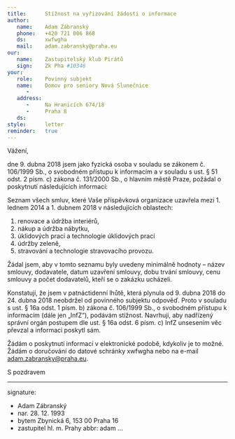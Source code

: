 ```yaml
---
title:      Stížnost na vyřizování žádosti o informace
author:
   name:    Adam Zábranský
   phone:   +420 721 006 868
   ds:      xwfwgha
   mail:    adam.zabransky@praha.eu
our:
   name:    Zastupitelský klub Pirátů
   sign:    Zk Pha #10346
your:
   role:    Povinný subjekt
   name:    Domov pro seniory Nová Slunečnice
      -     
   address:
      -     Na Hranicích 674/18
      -     Praha 8
   ds:      
style:      letter
reminder:   true
---
```


Vážení,

dne 9. dubna 2018 jsem jako fyzická osoba v souladu se zákonem č. 106/1999 Sb., o svobodném přístupu k informacím a v souladu s ust. § 51 odst. 2 písm. c) zákona č. 131/2000 Sb., o hlavním městě Praze, požádal o poskytnutí následujících informací: 

Seznam všech smluv, které Vaše příspěvková organizace uzavřela mezi 1. lednem 2014 a 1. dubnem 2018 v následujících oblastech:

1. renovace a údržba interiérů,
2. nákup a údržba nábytku,
3. úklidových prací a technologie úklidových prací
4. údržby zeleně,
5. stravování a technologie stravovacího provozu.

Žádal jsem, aby v tomto seznamu byly uvedeny minimálně hodnoty – název smlouvy, dodavatele, datum uzavření smlouvy, dobu trvání smlouvy, cenu smlouvy a počet dodavatelů, kteří se o zakázku ucházeli.

Konstatuji, že jsem v patnáctidenní lhůtě, která plynula od 9. dubna 2018 do 24. dubna 2018 neobdržel od povinného subjektu odpověď. Proto v souladu s ust. § 16a odst. 1 písm. b) zákona č. 106/1999 Sb., o svobodném přístupu k informacím (dále jen „InfZ“), podávám stížnost. Navrhuji, aby nadřízený správní orgán postupem dle ust. § 16a odst. 6 písm. c) InfZ unsesením věc převzal a informaci poskytl sám.

Žádám o poskytnutí informací v elektronické podobě, kdykoliv je to možné. Žádám o doručování do datové schránky xwfwgha nebo na e-mail adam.zabransky@praha.eu.

S pozdravem

---
signature: 
  - Adam Zábranský
  - nar. 28. 12. 1993
  - bytem Zbynická 6, 153 00 Praha 16
  - zastupitel hl. m. Prahy
abbr:       adam
...
